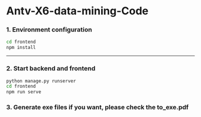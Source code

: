 # Antv-X6-data-mining-Code

### 1. Environment configuration

```bash
cd frontend
npm install
```
---
### 2. Start backend and frontend

```bash
python manage.py runserver
cd frontend
npm run serve
```

### 3. Generate exe files if you want, please check the to_exe.pdf
